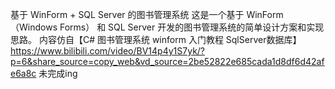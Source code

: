 基于 WinForm + SQL Server 的图书管理系统
这是一个基于 WinForm（Windows Forms） 和 SQL Server 开发的图书管理系统的简单设计方案和实现思路。
内容仿自【C# 图书管理系统 winform 入门教程 SqlServer数据库】 https://www.bilibili.com/video/BV14p4y1S7yk/?p=6&share_source=copy_web&vd_source=2be52822e685cada1d8df6d42afe6a8c
未完成ing
